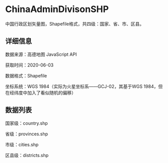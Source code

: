 # ChinaAdminDivisonSHP
中国行政区划矢量图，Shapefile格式，共四级：国家、省、市、区县。

## 详细信息
数据来源：高德地图 JavaScript API

获取时间：2020-06-03

数据格式：Shapefile

坐标系统：WGS 1984（实际为火星坐标系——GCJ-02，其基于WGS 1984，但在经纬度中加入了看似随机的偏移）


## 数据列表
国家级：country.shp

省级：provinces.shp

市级：cities.shp

区县级：districts.shp

